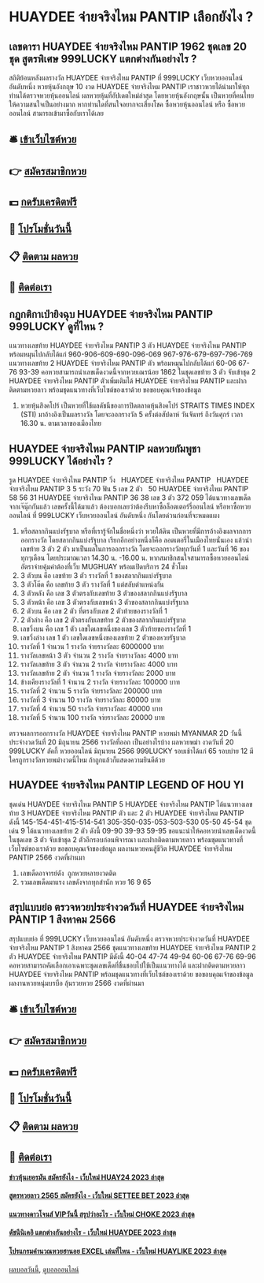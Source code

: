 # HUAYDEE จ่ายจริงไหม PANTIP เลือกยังไง ?
## เลขดารา HUAYDEE จ่ายจริงไหม PANTIP 1962 ชุดเลข 20 ชุด สูตรพิเศษ 999LUCKY แตกต่างกันอย่างไร ?
สถิติย้อนหลังผลรางวัล HUAYDEE จ่ายจริงไหม PANTIP ที่ 999LUCKY เว็บหวยออนไลน์ อันดับหนึ่ง หวยหุ้นอังกฤษ 10 งวด HUAYDEE จ่ายจริงไหม PANTIP เราชาวหวยได้นำมาให้ทุกท่านได้ตรวจหวยหุ้นออนไลน์ ผลหวยหุ้นที่อัปเดตใหม่ล่าสุด โดยหวยหุ้นอังกฤษนั้น เป็นหวยที่คนไทย ให้ความสนใจเป็นอย่างมาก หากท่านใดที่สนใจอยากจะเสี่ยงโชค ซื้อหวยหุ้นออนไลน์ หรือ ซื้อหวยออนไลน์ สามารถเข้ามาซื้อกับเราได้เลย

## 🛎 [เข้าเว็บไซต์หวย](https://bit.ly/3BG5bNw)
## 👉 [สมัครสมาชิกหวย](https://bit.ly/3BG5bNw)
## 💵 [กดรับเครดิตฟรี](https://bit.ly/3C3mvgS)
## 👑 [โปรโมชั่นวันนี้](https://bit.ly/3C3mvgS)
## 📋 [ติดตาม ผลหวย](https://bit.ly/3C3mvgS)
## 📱 [ติดต่อเรา](https://bit.ly/3C3mvgS)

## กฏกติกาเป่ายิงฉุบ HUAYDEE จ่ายจริงไหม PANTIP 999LUCKY ดูที่ไหน ?
แนวทางเลขท้าย HUAYDEE จ่ายจริงไหม PANTIP 3 ตัว HUAYDEE จ่ายจริงไหม PANTIP พร้อมหมุนไปกลับได้แก่
960-906-609-690-096-069
967-976-679-697-796-769
แนวทางเลขท้าย 2 HUAYDEE จ่ายจริงไหม PANTIP ตัว พร้อมหมุนไปกลับได้แก่
60-06
67-76
93-39
คอหวยสามารถนำเลขเด็ดงวดนี้จากหวยเณรน้อย 1862 ในชุดเลขท้าย 3 ตัว จับเข้าชุด 2 HUAYDEE จ่ายจริงไหม PANTIP ตัวเพิ่มเติมได้ HUAYDEE จ่ายจริงไหม PANTIP และฝากติดตามหวยลาว พร้อมชุดแนวทางที่เว็บไซต์ของเราด้วย
ขอขอบคุณเจ้าของข้อมูล

1. หวยหุ้นสิงคโปร์ เป็นหวยที่ใช้ผลดัชนีของการปิดตลาดหุ้นสิงคโปร์ STRAITS TIMES INDEX (STI) มาอ้างอิงเป็นผลรางวัล โดยจะออกรางวัล 5 ครั้งต่อสัปดาห์ วันจันทร์ ถึงวันศุกร์ เวลา 16.30 น. ตามเวลาของเมืองไทย

## HUAYDEE จ่ายจริงไหม PANTIP ผลหวยกัมพูชา 999LUCKY ได้อย่างไร ?
รูด HUAYDEE จ่ายจริงไหม PANTIP วิ่ง   HUAYDEE จ่ายจริงไหม PANTIP   HUAYDEE จ่ายจริงไหม PANTIP 3 5
ระวัง 70
ฟัน 5
เลข 2 ตัว   50 HUAYDEE จ่ายจริงไหม PANTIP 58 56 31 HUAYDEE จ่ายจริงไหม PANTIP 36 38
เลข 3 ตัว 372 059
ได้แนวทางเลขเด็ดจากเจ๊นุ๊กกันแล้ว เลขครั้งนี้ได้มาแล้ว ต้องบอกเลยว่าต้องรีบหาซื้อล็อตเตอร์รี่ออนไลน์ หรือหาซื้อหวยออนไลน์ ที่ 999LUCKY เว็บหวยออนไลน์ อันดับหนึ่ง กันโดยด่วนก่อนที่จะหมดแผง
1. หรือสลากกินแบ่งรัฐบาล หรือที่เรารู้จักในชื่อหนึ่งว่า หวยใต้ดิน เป็นหวยที่มีการอ้างอิงผลจากการออกรางวัล โดยสลากกินแบ่งรัฐบาล เรียกอีกอย่างหนึ่งก็คือ ลอตเตอรี่ในเมืองไทยนั่นเอง แล้วนำเลขท้าย 3 ตัว 2 ตัว มาเป็นผลในการออกรางวัล โดยจะออกรางวัลทุกวันที่ 1 และวันที่ 16 ของทุกๆเดือน โดยประมาณเวลา 14.30 น. -16.00 น. หากสมาชิกสนใจสามารถซื้อหวยออนไลน์ อัตราจ่ายคุ้มค่าต้องที่เว็บ MUGHUAY พร้อมเปิดบริการ 24 ชั่วโมง
2. 3 ตัวบน คือ เลขท้าย 3 ตัว รางวัลที่ 1 ของสลากกินแบ่งรัฐบาล
3. 3 ตัวโต๊ด คือ เลขท้าย 3 ตัว รางวัลที่ 1 แต่สลับตำแหน่งกัน
4. 3 ตัวหลัง คือ เลข 3 ตัวตรงกับเลขท้าย 3 ตัวของสลากกินแบ่งรัฐบาล
5. 3 ตัวหน้า คือ เลข 3 ตัวตรงกับเลขหน้า 3 ตัวของสลากกินแบ่งรัฐบาล
6. 2 ตัวบน คือ เลข 2 ตัว ที่ตรงกับเลข 2 ตัวท้ายของรางวัลที่ 1
7. 2 ตัวล่าง คือ เลข 2 ตัวตรงกับเลขท้าย 2 ตัวของสลากกินแบ่งรัฐบาล
8. เลขวิ่งบน คือ เลข 1 ตัว เลขใดเลขหนึ่งของเลข 3 ตัวท้ายของรางวัลที่ 1
9. เลขวิ่งล่าง เลข 1 ตัว เลขใดเลขหนึ่งของเลขท้าย 2 ตัวของหวยรัฐบาล
10. รางวัลที่ 1 จำนวน 1 รางวัล จ่ายรางวัลละ 6000000 บาท
11. รางวัลเลขหน้า 3 ตัว จำนวน 2 รางวัล จ่ายรางวัลละ 4000 บาท
12. รางวัลเลขท้าย 3 ตัว จำนวน 2 รางวัล จ่ายรางวัลละ 4000 บาท
13. รางวัลเลขท้าย 2 ตัว จำนวน 1 รางวัล จ่ายรางวัลละ 2000 บาท
14. ข้างเคียงรางวัลที่ 1 จำนวน 2 รางวัล จ่ายรางวัลละ 100000 บาท
15. รางวัลที่ 2 จำนวน 5 รางวัล จ่ายรางวัลละ 200000 บาท
16. รางวัลที่ 3 จำนวน 10 รางวัล จ่ายรางวัลละ 80000 บาท
17. รางวัลที่ 4 จำนวน 50 รางวัล จ่ายรางวัลละ 40000 บาท
18. รางวัลที่ 5 จำนวน 100 รางวัล จา่ยรางวัลละ 20000 บาท

ตรวจผลการออกรางวัล HUAYDEE จ่ายจริงไหม PANTIP หวยพม่า MYANMAR 2D วันนี้ ประจำงวดวันที่ 20 มิถุนายน 2566 รางวัลที่ออก
เป็นอย่างไรบ้าง ผลหวยพม่า งวดวันที่ 20 999LUCKY ลัคกี้ หวยออนไลน์ มิถุนายน 2566 999LUCKY รอบเช้าได้แก่ 65 รอบบ่าย 12 มีใครถูกรางวัลหวยพม่างวดนี้ไหม ถ้าถูกแล้วก็แสดงความยินดีด้วย

## HUAYDEE จ่ายจริงไหม PANTIP LEGEND OF HOU YI
ชุดเด่น HUAYDEE จ่ายจริงไหม PANTIP 5 HUAYDEE จ่ายจริงไหม PANTIP ได้แนวทางเลขท้าย 3 HUAYDEE จ่ายจริงไหม PANTIP ตัว และ 2 ตัว HUAYDEE จ่ายจริงไหม PANTIP ดังนี้
145-154-451-415-514-541
305-350-035-053-503-530
05-50
45-54
ชุดเด่น 9 ได้แนวทางเลขท้าย 2 ตัว ดังนี้
09-90
39-93
59-95
ขอแนะนำให้คอหวยนำเลขเด็ดงวดนี้ในชุดเลข 3 ตัว จับเข้าชุด 2 ตัวอีกรอบก่อนพิจารณา และฝากติดตามหวยลาว พร้อมชุดแนวทางที่เว็บไซต์ของเราด้วย
ขอขอบคุณเจ้าของข้อมูล
ผลงานหวยคนสู้ชีวิต HUAYDEE จ่ายจริงไหม PANTIP 2566 งวดที่ผ่านมา
1. เลขเด็ดอาจารย์ดัง  ถูกหวยหลายงวดติด
2. รวมเลขเด็ดมาแรง เลขดังจากทุกสำนัก หวย 16 9 65

## สรุปแบบย่อ ตรวจหวยประจำงวดวันที่ HUAYDEE จ่ายจริงไหม PANTIP 1 สิงหาคม 2566
สรุปแบบย่อ ที่ 999LUCKY เว็บหวยออนไลน์ อันดับหนึ่ง ตรวจหวยประจำงวดวันที่ HUAYDEE จ่ายจริงไหม PANTIP 1 สิงหาคม 2566 ชุดแนวทางเลขท้าย HUAYDEE จ่ายจริงไหม PANTIP 2 ตัว HUAYDEE จ่ายจริงไหม PANTIP มีดังนี้
40-04
47-74
49-94
60-06
67-76
69-96
คอหวยสามารถคัดเลือกเอาเฉพาะชุดเลขเด็ดที่ชื่นชอบไปใช้เป็นแนวทางได้ และฝากติดตามหวยลาว HUAYDEE จ่ายจริงไหม PANTIP พร้อมชุดแนวทางที่เว็บไซต์ของเราด้วย
ขอขอบคุณเจ้าของข้อมูล
ผลงานหวยหนุ่มบรบือ ลุ้นรวยหวย 2566 งวดที่ผ่านมา


## 🛎 [เข้าเว็บไซต์หวย](https://bit.ly/3BG5bNw)
## 👉 [สมัครสมาชิกหวย](https://bit.ly/3BG5bNw)
## 💵 [กดรับเครดิตฟรี](https://bit.ly/3C3mvgS)
## 👑 [โปรโมชั่นวันนี้](https://bit.ly/3C3mvgS)
## 📋 [ติดตาม ผลหวย](https://bit.ly/3C3mvgS)
## 📱 [ติดต่อเรา](https://bit.ly/3C3mvgS)

#### [ข่าวหุ้นเยอรมัน สมัครยังไง - เว็บใหม่ HUAY24 2023 ล่าสุด](https://atom.io/themes/ข่าวหุ้นเยอรมัน%20สมัครยังไง%20-%20เว็บใหม่%20huay24%202023%20ล่าสุด)
#### [สูตรหวยลาว 2565 สมัครยังไง - เว็บใหม่ SETTEE BET 2023 ล่าสุด](https://atom.io/themes/สูตรหวยลาว%202565%20สมัครยังไง%20-%20เว็บใหม่%20settee%20bet%202023%20ล่าสุด)
#### [แนวทางดาวโจนส์ VIPวันนี้ สรุปว่าอะไร - เว็บใหม่ CHOKE 2023 ล่าสุด](https://atom.io/themes/แนวทางดาวโจนส์%20vipวันนี้%20สรุปว่าอะไร%20-%20เว็บใหม่%20choke%202023%20ล่าสุด)
#### [ดัชนีนิเคอิ แตกต่างกันอย่างไร - เว็บใหม่ HUAYDEE 2023 ล่าสุด](https://atom.io/themes/ดัชนีนิเคอิ%20แตกต่างกันอย่างไร%20-%20เว็บใหม่%20huaydee%202023%20ล่าสุด)
#### [โปรแกรมคํานวณหวยฮานอย EXCEL เล่นที่ไหน - เว็บใหม่ HUAYLIKE 2023 ล่าสุด](https://atom.io/themes/โปรแกรมคํานวณหวยฮานอย%20excel%20เล่นที่ไหน%20-%20เว็บใหม่%20huaylike%202023%20ล่าสุด)

[ผลบอลวันนี้](https://siamsport.tv "ผลบอลวันนี้"), [ดูบอลออนไลน์](https://siamsport.tv/ดูบอลสด "ดูบอลออนไลน์")